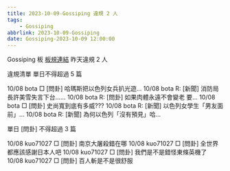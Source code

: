 ```yaml
---
title: 2023-10-09-Gossiping 違規 2 人
tags:
    - Gossiping
abbrlink: 2023-10-09-Gossiping
date: Gossiping-2023-10-09 12:00:00
---
```

Gossiping 板 [板規連結](https://www.ptt.cc/bbs/Gossiping/M.1637425085.A.07D.html)
昨天違規 2 人
<!-- more -->

違規清單
單日不得超過 5 篇

10/08 bota □ [問卦] 哈瑪斯把以色列女兵扒光遊…
10/08 bota R: [新聞] 消防局長許美雪失言下台……
10/08 bota R: [問卦] 如果肉體永遠不會變老 要…
10/08 bota □ [問卦] 史尚寬到底有多威???
10/08 bota R: [新聞] 以色列女學生「男友面前」…
10/08 bota R: [新聞] 為何以色列「沒有預見」哈…

單日 [問卦] 不得超過 3 篇

10/08 kuo71027 □ [問卦] 南京大屠殺錯在哪
10/08 kuo71027 □ [問卦] 全世界都應該感謝日本人吧
10/08 kuo71027 □ [問卦] 我們是不是錯怪東條英機了
10/08 kuo71027 □ [問卦] 百人斬是不是很舒服